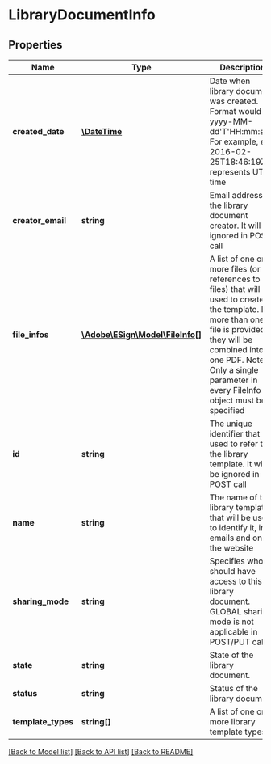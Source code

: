 # LibraryDocumentInfo

## Properties
Name | Type | Description | Notes
------------ | ------------- | ------------- | -------------
**created_date** | [**\DateTime**](\DateTime.md) | Date when library document was created. Format would be yyyy-MM-dd&#39;T&#39;HH:mm:ssZ. For example, e.g 2016-02-25T18:46:19Z represents UTC time | [optional] 
**creator_email** | **string** | Email address of the library document creator. It will be ignored in POST call | [optional] 
**file_infos** | [**\Adobe\ESign\\Model\FileInfo[]**](FileInfo.md) | A list of one or more files (or references to files) that will be used to create the template. If more than one file is provided, they will be combined into one PDF. Note: Only a single parameter in every FileInfo object must be specified | [optional] 
**id** | **string** | The unique identifier that is used to refer to the library template. It will be ignored in POST call | [optional] 
**name** | **string** | The name of the library template that will be used to identify it, in emails and on the website | [optional] 
**sharing_mode** | **string** | Specifies who should have access to this library document. GLOBAL sharing mode is not applicable in POST/PUT calls | [optional] 
**state** | **string** | State of the library document. | [optional] 
**status** | **string** | Status of the library document | [optional] 
**template_types** | **string[]** | A list of one or more library template types | [optional] 

[[Back to Model list]](../README.md#documentation-for-models) [[Back to API list]](../README.md#documentation-for-api-endpoints) [[Back to README]](../README.md)


